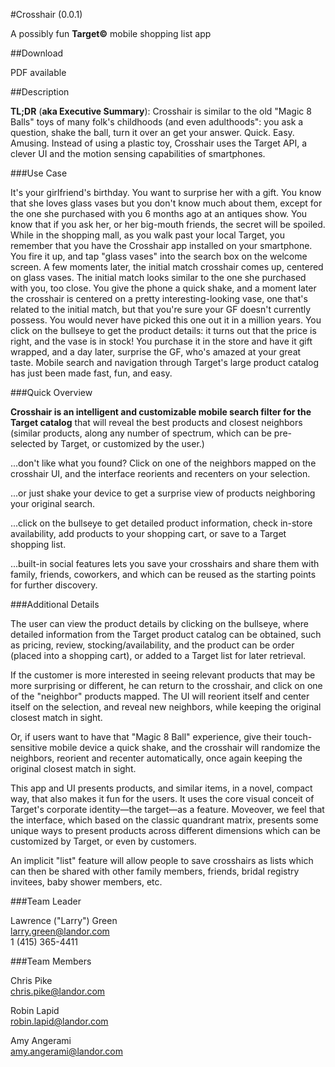 #Crosshair (0.0.1) 

A possibly fun **Target&copy;** mobile shopping list app

##Download

PDF available

##Description

**TL;DR** (__aka Executive Summary__): Crosshair is similar to the old "Magic 8 Balls" toys of many folk's childhoods (and even adulthoods": you ask a question, shake the ball, turn it over an get your answer. Quick. Easy. Amusing. Instead of using a plastic toy, Crosshair uses the Target API, a clever UI and the motion sensing capabilities of smartphones.

###Use Case

It's your girlfriend's birthday. You want to surprise her with a gift. You know that she loves glass vases but you don't know much about them, except for the one she purchased with you 6 months ago at an antiques show. You know that if you ask her, or her big-mouth friends, the secret will be spoiled. While in the shopping mall, as you walk past your local Target, you remember that you have the Crosshair app installed on your smartphone. You fire it up, and tap "glass vases" into the search box on the welcome screen. A few moments later, the initial match crosshair comes up, centered on glass vases. The initial match looks similar to the one she purchased with you, too close. You give the phone a quick shake, and a moment later the crosshair is centered on a pretty interesting-looking vase, one that's related to the initial match, but that you're sure your GF doesn't currently possess. You would never have picked this one out it in a million years. You click on the bullseye to get the product details: it turns out that the price is right, and the vase is in stock! You purchase it in the store and have it gift wrapped, and a day later, surprise the GF, who's amazed at your great taste. Mobile search and navigation through Target's large product catalog has just been made fast, fun, and easy.

###Quick Overview

**Crosshair is an intelligent and customizable mobile search filter for the Target catalog** that will reveal the best products and closest neighbors (similar products, along any number of spectrum, which can be pre-selected by Target, or customized by the user.)

...don't like what you found? Click on one of the neighbors mapped on the crosshair UI, and the interface reorients and recenters on your selection.

...or just shake your device to get a surprise view of products neighboring your original search.

...click on the bullseye to get detailed product information, check in-store availability, add products to your shopping cart, or save to a Target shopping list.

...built-in social features lets you save your crosshairs and share them with family, friends, coworkers, and which can be reused as the starting points for further discovery.

###Additional Details

The user can view the product details by clicking on the bullseye, where detailed information from the Target product catalog can be obtained, such as pricing, review, stocking/availability, and the product can be order (placed into a shopping cart), or added to a Target list for later retrieval.

If the customer is more interested in seeing relevant products that may be more surprising or different, he can return to the crosshair, and click on one of the "neighbor" products mapped. The UI will reorient itself and center itself on the selection, and reveal new neighbors, while keeping the original closest match in sight.

Or, if users want to have that "Magic 8 Ball" experience, give their touch-sensitive mobile device a quick shake, and the crosshair will randomize the neighbors, reorient and recenter automatically, once again keeping the original closest match in sight.

This app and UI presents products, and similar items, in a novel, compact way, that also makes it fun for the users. It uses the core visual conceit of Target's corporate identity—the target—as a feature. Moveover, we feel that the interface, which based on the classic quandrant matrix, presents some unique ways to present products across different dimensions which can be customized by Target, or even by customers.

An implicit "list" feature will allow people to save crosshairs as lists which can then be shared with other family members, friends, bridal registry invitees, baby shower members, etc.


###Team Leader

Lawrence ("Larry") Green  
larry.green@landor.com  
1 (415) 365-4411

###Team Members

Chris Pike  
chris.pike@landor.com

Robin Lapid  
robin.lapid@landor.com

Amy Angerami  
amy.angerami@landor.com
